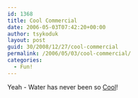 ```yaml
---
id: 1368
title: Cool Commercial
date: 2006-05-03T07:42:20+00:00
author: tsykoduk
layout: post
guid: 30/2008/12/27/cool-commercial
permalink: /2006/05/03/cool-commercial/
categories:
  - Fun!
---
```

Yeah - Water has never been so <a href="http://www.epica-awards.org/assets/epica/2004/winners/film/flv/06037.htm">Cool</a>!